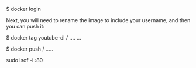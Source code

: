 $ docker login

Next, you will need to rename the image to include your username, and then you can push it:

$ docker tag youtube-dl <username>/<repository> ....
  ...

$ docker push <username>/<repository> .....



sudo lsof -i :80
